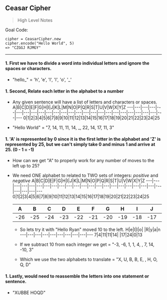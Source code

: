 ## Ceasar Cipher

> High Level Notes  

Goal Code:


```
cipher = CeasarCipher.new
cipher.encode("Hello World", 5)
=> "CZGGJ RJMGY"
```
---
#### 1. First we have to divide a word into individual letters and ignore the spaces or characters.
  - "hello_" = 'h', 'e', 'l', 'l', 'o', '_'

#### 1. Second, Relate each letter in the alphabet to a number  

  - Any given sentence will have a list of letters and characters or spaces.  
   A|B|C|D|E|F|G|H|I|J|K|L|M|N|O|P|Q|R|S|T|U|V|W|X|Y|Z
   ---|---|---|---|---|---|---|---|---|---|---|---|---|---|---|---|---|---|---|---|---|---|---|---|---|---
   0|1|2|3|4|5|6|7|8|9|10|11|12|13|14|15|16|17|18|19|20|21|22|23|24|25

   - "Hello World" = "7, 14, 11, 11, 14, _, 22, 14, 17, 11, 3"

#### 1. 'A' is represented by 0 since it is the first letter in the alphabet and 'Z' is represented by 25, but we can't simply take 0 and minus 1 and arrive at 25. (0 - 1 = -1)

  - How can we get "A" to properly work for any number of moves to the left up to 25?

  - We need ONE alphabet to related to TWO sets of integers: *positive* and *negative*
    A|B|C|D|E|F|G|H|I|J|K|L|M|N|O|P|Q|R|S|T|U|V|W|X|Y|Z
    ---|---|---|---|---|---|---|---|---|---|---|---|---|---|---|---|---|---|---|---|---|---|---|---|---|---
    0|1|2|3|4|5|6|7|8|9|10|11|12|13|14|15|16|17|18|19|20|21|22|23|24|25

    A|B|C|D|E|F|G|H|I|J|K|L|M|N|O|P|Q|R|S|T|U|V|W|X|Y|Z
    ---|---|---|---|---|---|---|---|---|---|---|---|---|---|---|---|---|---|---|---|---|---|---|---|---|---
    -26|-25|-24|-23|-22|-21|-20|-19|-18|-17|-16|-15|-14|-13|-12|-11|-10|-9|-8|-7|-6|-5|-4|-3|-2|-1

    - So lets try it with "Hello Ryan" moved 10 to the left.
      H|e|l|l|o| |R|y|a|n
      ---|---|---|---|---|---|---|---|---|---
      7|4|11|11|14| |17|24|0|13

    - If we subtract 10 from each integer we get = "-3, -6, 1, 1, 4, , 7, 14, -10, 3"
    - Which we use the two alphabets to translate = "X, U, B, B, E, , H, O, Q, D"

#### 1. Lastly, would need to reassemble the letters into one statement or sentence.

  - "XUBBE HOQD"
